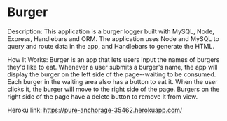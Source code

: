 # Burger

Description:
This application is a burger logger built with MySQL, Node, Express, Handlebars and ORM. The application uses Node and MySQL to query and route data in the app, and Handlebars to generate the HTML.

How It Works:
Burger is an app that lets users input the names of burgers they'd like to eat.
Whenever a user submits a burger's name, the app will display the burger on the left side of the page--waiting to be consumed.
Each burger in the waiting area also has a button to eat it. When the user clicks it, the burger will move to the right side of the page.
Burgers on the right side of the page have a delete button to remove it from view.

Heroku link: https://pure-anchorage-35462.herokuapp.com/